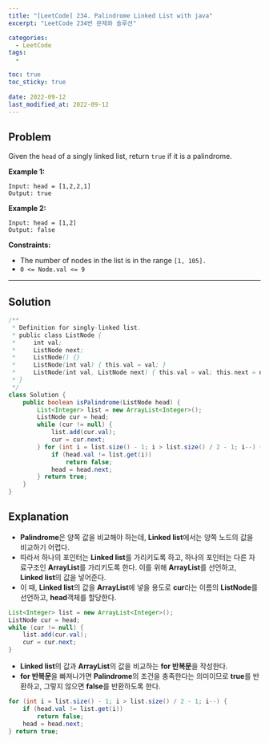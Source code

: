 ```yaml
---
title: "[LeetCode] 234. Palindrome Linked List with java"
excerpt: "LeetCode 234번 문제와 솔루션"

categories:
  - LeetCode
tags:
  - 

toc: true
toc_sticky: true
 
date: 2022-09-12
last_modified_at: 2022-09-12
---
```

## **Problem**
Given the `head` of a singly linked list, return `true` if it is a palindrome.

**Example 1:**
```
Input: head = [1,2,2,1]
Output: true
```
**Example 2:**
```
Input: head = [1,2]
Output: false
```
**Constraints:**
- The number of nodes in the list is in the range `[1, 105].`
- `0 <= Node.val <= 9`

---
## **Solution**
```java
/**
 * Definition for singly-linked list.
 * public class ListNode {
 *     int val;
 *     ListNode next;
 *     ListNode() {}
 *     ListNode(int val) { this.val = val; }
 *     ListNode(int val, ListNode next) { this.val = val; this.next = next; }
 * }
 */
class Solution {
    public boolean isPalindrome(ListNode head) {
        List<Integer> list = new ArrayList<Integer>();
        ListNode cur = head;
        while (cur != null) {
            list.add(cur.val);
            cur = cur.next;
        } for (int i = list.size() - 1; i > list.size() / 2 - 1; i--) {
            if (head.val != list.get(i))
                return false;
            head = head.next;
        } return true;
    }
}
```
## **Explanation**
- **Palindrome**은 양쪽 값을 비교해야 하는데, **Linked list**에서는 양쪽 노드의 값을 비교하기 어렵다.
- 따라서 하나의 포인터는 **Linked list**를 가리키도록 하고, 하나의 포인터는 다른 자료구조인 **ArrayList**를 가리키도록 한다. 이를 위해 **ArrayList**를 선언하고, **Linked list**의 값을 넣어준다.
- 이 때, **Linked list**의 값을 **ArrayList**에 넣을 용도로 **cur**라는 이름의 **ListNode**를 선언하고, **head**객체를 할당한다.
```java
List<Integer> list = new ArrayList<Integer>();
ListNode cur = head;
while (cur != null) {
    list.add(cur.val);
    cur = cur.next;
}
```
- **Linked list**의 값과 **ArrayList**의 값을 비교하는 **for 반복문**을 작성한다.
- **for 반복문**을 빠져나가면 **Palindrome**의 조건을 충족한다는 의미이므로 **true**를 반환하고, 그렇지 않으면 **false**를 반환하도록 한다.
```java
for (int i = list.size() - 1; i > list.size() / 2 - 1; i--) {
    if (head.val != list.get(i))
        return false;
    head = head.next;
} return true;
```